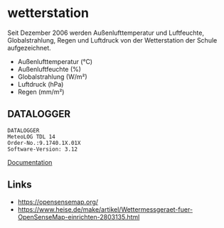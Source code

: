 # wetterstation

Seit Dezember 2006 werden Außenlufttemperatur und Luftfeuchte, Globalstrahlung, Regen und Luftdruck von der Wetterstation der Schule aufgezeichnet.

- Außenlufttemperatur  (°C)
- Außenluftfeuchte     (%)
- Globalstrahlung      (W/m²)
- Luftdruck            (hPa)
- Regen                (mm/m²) 


## DATALOGGER

```
DATALOGGER
MeteoLOG TDL 14
Order-No.:9.1740.1X.01X
Software-Version: 3.12 
```

[Documentation](docs/9.1740.xx.xxx_TDL14_V3.12_eng.pdf)

## Links

- https://opensensemap.org/
- https://www.heise.de/make/artikel/Wettermessgeraet-fuer-OpenSenseMap-einrichten-2803135.html